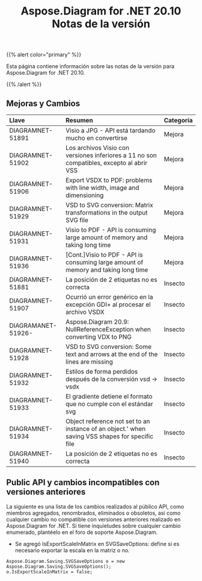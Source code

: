 ﻿---
title: Aspose.Diagram for .NET 20.10 Notas de la versión
type: docs
weight: 10
url: /es/net/aspose-diagram-for-net-20-10-release-notes/
---
{{% alert color="primary" %}}

Esta página contiene información sobre las notas de la versión para Aspose.Diagram for .NET 20.10.

{{% /alert %}}
## **Mejoras y Cambios**  ##

|**Llave**|**Resumen**|**Categoría**|
|:- |:- |:- |
|DIAGRAMNET-51891|Visio a JPG - API está tardando mucho en convertirse|Mejora|
|DIAGRAMNET-51902|Los archivos Visio con versiones inferiores a 11 no son compatibles, excepto al abrir VSS|Mejora|
|DIAGRAMNET-51906|Export VSDX to PDF: problems with line width, image and dimensioning|Mejora|
|DIAGRAMNET-51929|VSD to SVG conversion: Matrix transformations in the output SVG file|Mejora|
|DIAGRAMNET-51931|Visio to PDF - API is consuming large amount of memory and taking long time|Mejora|
|DIAGRAMNET-51936|[Cont.]Visio to PDF - API is consuming large amount of memory and taking long time|Mejora|
|DIAGRAMNET-51881|La posición de 2 etiquetas no es correcta|Insecto|
|DIAGRAMNET-51907|Ocurrió un error genérico en la excepción GDI+ al procesar el archivo VSDX|Insecto|
|DIAGRAMANET-51926-|Aspose.Diagram 20.9: NullReferenceException when converting VDX to PNG|Insecto|
|DIAGRAMNET-51928|VSD to SVG conversion: Some text and arrows at the end of the lines are missing|Insecto|
|DIAGRAMNET-51932|Estilos de forma perdidos después de la conversión vsd -> vsdx|Insecto|
|DIAGRAMNET-51933|El gradiente detiene el formato que no cumple con el estándar svg|Insecto|
|DIAGRAMNET-51934|Object reference not set to an instance of an object.' when saving VSS shapes for specific file|Insecto|
|DIAGRAMNET-51940|La posición de 2 etiquetas no es correcta|Insecto|

## **Public API y cambios incompatibles con versiones anteriores**  ##
La siguiente es una lista de los cambios realizados al público API, como miembros agregados, renombrados, eliminados o obsoletos, así como cualquier cambio no compatible con versiones anteriores realizado en Aspose.Diagram for .NET. Si tiene inquietudes sobre cualquier cambio enumerado, plantéelo en el foro de soporte Aspose.Diagram.

 * Se agregó IsExportScaleInMatrix en SVGSaveOptions: define si es necesario exportar la escala en la matriz o no.
```
Aspose.Diagram.Saving.SVGSaveOptions o = new Aspose.Diagram.Saving.SVGSaveOptions();
o.IsExportScaleInMatrix = false;
```
